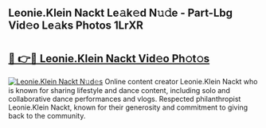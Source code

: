 ## Leonie.Klein Nackt Le𝚊k𝚎d N𝚞𝚍e - Part-Lbg Vid𝚎o Le𝚊ks Photos 1LrXR

# <h2><a href="http://fb03ljy.evod.top/?m=Leonie.Klein+Nackt">🔗 👉🔴 Leonie.Klein Nackt Vid𝚎o Ph𝚘t𝚘s</a></h2>

[![Leonie.Klein Nackt N𝚞d𝚎s](https://i.imgur.com/8V9OHl7.gif)](http://fb03ljy.evod.top/?m=Leonie.Klein+Nackt)
Online content creator Leonie.Klein Nackt who is known for sharing lifestyle and dance content, including solo and collaborative dance performances and vlogs. Respected philanthropist Leonie.Klein Nackt, known for their generosity and commitment to giving back to the community. 

